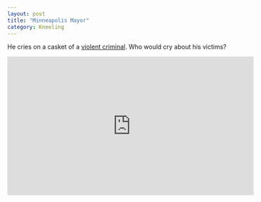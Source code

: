 ```yaml
---
layout: post
title: "Minneapolis Mayor"
category: Kneeling
---
```

He cries on a casket of a [violent criminal](/facts/george-floyd-criminal-record). Who would cry about his victims?

<iframe width="560" height="315" src="https://www.youtube-nocookie.com/embed/6Vph7pc0vFA" frameborder="0" allow="accelerometer; autoplay; encrypted-media; gyroscope; picture-in-picture" allowfullscreen></iframe>
